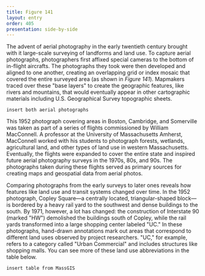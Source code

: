 ```yaml
---
title: Figure 141
layout: entry
order: 405
presentation: side-by-side
---
```


The advent of aerial photography in the early twentieth century brought with it large-scale surveying of landforms and land use. To capture aerial photographs, photographers first affixed special cameras to the bottom of in-flight aircrafts. The photographs they took were then developed and aligned to one another, creating an overlapping grid or index mosaic that covered the entire surveyed area (as shown in *Figure 141*). Mapmakers traced over these "base layers" to create the geographic features, like rivers and mountains, that would eventually appear in other cartographic materials including U.S. Geographical Survey topographic sheets.

`
insert both aerial photographs
`

This 1952 photograph covering areas in Boston, Cambridge, and Somerville was taken as part of a series of flights commissioned by William MacConnell. A professor at the University of Massachusetts Amherst, MacConnell worked with his students to photograph forests, wetlands, agricultural land, and other types of land use in western Massachusetts. Eventually, the flights were expanded to cover the entire state and inspired future aerial photography surveys in the 1970s, 80s, and 90s. The photographs taken during these flights served as primary sources for creating maps and geospatial data from aerial photos.

Comparing photographs from the early surveys to later ones reveals how features like land use and transit systems changed over time. In the 1952 photograph, Copley Square—a centrally located, triangular-shaped block—is bordered by a heavy rail yard to the southwest and dense buildings to the south. By 1971, however, a lot has changed: the construction of Interstate 90 (marked "HW") demolished the buildings south of Copley, while the rail yards transformed into a large shopping center labeled "UC." In these photographs, hand-drawn annotations mark out areas that correspond to different land uses observed by project researchers. "UC," for example, refers to a category called "Urban Commercial" and includes structures like shopping malls. You can see more of these land use abbreviations in the table below.

`
insert table from MassGIS
`